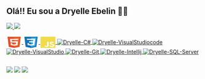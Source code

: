 ## Olá!! Eu sou a Dryelle Ebelin 👋🏻

<div>
  <a href="https://github.com/dryelleebelin">
  <img height="160em" src="https://github-readme-stats.vercel.app/api?username=dryelleebelin&show_icons=true&theme=dark&include_all_commits=true&count_private=true"/>
  <img height="160em" src="https://github-readme-stats.vercel.app/api/top-langs/?username=dryelleebelin&layout=compact&langs_count=7&theme=dark"/>
</div>

<div style="display: inline_block"><br>
  <img align="center" alt="Dryelle-HTML" height="30" width="40" src="https://raw.githubusercontent.com/devicons/devicon/master/icons/html5/html5-original.svg">
  <img align="center" alt="Dryelle-CSS" height="30" width="40" src="https://raw.githubusercontent.com/devicons/devicon/master/icons/css3/css3-original.svg">
  <img align="center" alt="Dryelle-JavaScript" height="30" width="40" src="https://raw.githubusercontent.com/devicons/devicon/master/icons/javascript/javascript-plain.svg">
  <img align="center" alt="Dryelle-C#" height="40" width="42" src="https://img.icons8.com/color/512/c-sharp-logo.png">
  <img align="center" alt="Dryelle-VisualStudiocode" height="30" width="35" src="https://upload.wikimedia.org/wikipedia/commons/thumb/9/9a/Visual_Studio_Code_1.35_icon.svg/1024px-Visual_Studio_Code_1.35_icon.svg.png">
  <img align="center" alt="Dryelle-VisualStudio" height="37" width="42" src="https://img.icons8.com/fluency/512/visual-studio.png">
  <img align="center" alt="Dryelle-Git" height="40" width="44" src="https://img.icons8.com/color/48/000000/git.png">
  <img align="center" alt="Dryelle-Intellij" height="40" width="44" src="https://img.icons8.com/color/256/intellij-idea.png">
  <img align="center" alt="Dryelle-SQL-Server" height="40" width="44" src="https://img.icons8.com/color/256/microsoft-sql-server.png">
 </div>
  
  ##
  
<div>
  <a href = "mailto:dryellesilva07@gmail.com"><img src="https://img.shields.io/badge/Gmail-D14836?style=for-the-badge&logo=gmail&logoColor=white" target="_blank"></a>
  <a href="https://www.linkedin.com/in/dryelle-ebelin/" target="_blank"><img src="https://img.shields.io/badge/-LinkedIn-%230077B5?style=for-the-badge&logo=linkedin&logoColor=white" target="_blank"></a> 
  <a href="https://instagram.com/dryelleebelin/" target="_blank"><img src="https://img.shields.io/badge/-Instagram-%23E4405F?style=for-the-badge&logo=instagram&logoColor=white" target="_blank"></a>
</div>

